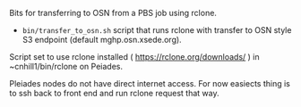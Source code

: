 Bits for transferring to OSN from a PBS job using rclone.

 - `bin/transfer_to_osn.sh` script that runs rclone with transfer
    to OSN style S3 endpoint (default mghp.osn.xsede.org).

 Script set to use rclone installed ( https://rclone.org/downloads/ ) in
 ~cnhill1/bin/rclone on Peiades.

 Pleiades nodes do not have direct internet access. For now easiects thing
 is to ssh back to front end and run rclone request that way.
